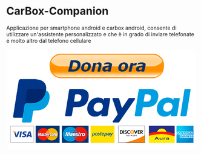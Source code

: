 # CarBox-Companion
Applicazione per smartphone android e carbox android, consente di utilizzare un'assistente personalizzato e che è in grado di inviare telefonate e molto altro dal telefono cellulare

<p align="center">
  <a href="https://www.paypal.com/donate/?business=3LPTNPJ2RV6U8&no_recurring=0&item_name=Offrimi+un+caff%C3%A8+se+ti+va+per+contribuire+allo+sviluppo+dell%27applicazione&currency_code=EUR">
    <img src="https://github.com/Ferrazzi/CarBox-Companion/blob/main/Assets/DonaPayPal.png" alt="Donate with PayPal" />
  </a>
</p>
